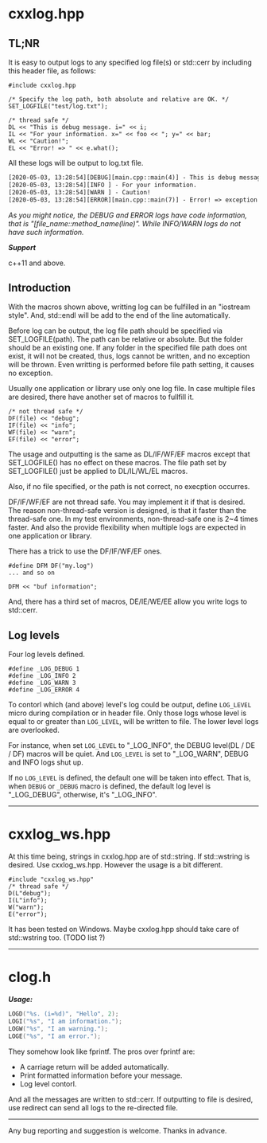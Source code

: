 # cxxlog.hpp

## TL;NR

It is easy to output logs to any specified log file(s) or std::cerr by including this header file, as follows:

```c++11
#include cxxlog.hpp

/* Specify the log path, both absolute and relative are OK. */
SET_LOGFILE("test/log.txt");

/* thread safe */
DL << "This is debug message. i=" << i;
IL << "For your information. x=" << foo << "; y=" << bar;
WL << "Caution!";
EL << "Error! => " << e.what();
```

All these logs will be output to log.txt file.

```txt
[2020-05-03, 13:28:54][DEBUG][main.cpp::main(4)] - This is debug message. i=2
[2020-05-03, 13:28:54][INFO ] - For your information.
[2020-05-03, 13:28:54][WARN ] - Caution!
[2020-05-03, 13:28:54][ERROR][main.cpp::main(7)] - Error! => exception message.
```

*As you might notice, the DEBUG and ERROR logs have code information, that is "[file_name::method_name(line)". While INFO/WARN logs do not have such information.*

_**Support**_

c++11 and above.

## Introduction

With the macros shown above, writting log can be fulfilled in an "iostream style". And, std::endl will be add to the end of the line automatically.

Before log can be output, the log file path should be specified via SET_LOGFILE(path). The path can be relative or absolute. But the folder should be an existing one. If any folder in the specified file path does ont exist, it will not be created, thus, logs cannot be written, and no exception will be thrown. Even writting is performed before file path setting, it causes no exception.

Usually one application or library use only one log file. In case multiple files are desired, there have another set of macros to fullfill it.

```c++11
/* not thread safe */
DF(file) << "debug";
IF(file) << "info";
WF(file) << "warn";
EF(file) << "error";
```

The usage and outputting is the same as DL/IF/WF/EF macros except that SET_LOGFILE() has no effect on these macros. The file path set by SET_LOGFILE() just be applied to DL/IL/WL/EL macros.

Also, if no file specified, or the path is not correct, no execption occurres.

DF/IF/WF/EF are not thread safe. You may implement it if that is desired. The reason non-thread-safe version is designed, is that it faster than the thread-safe one. In my test environments, non-thread-safe one is 2~4 times faster. And also the provide flexibility when multiple logs are expected in one application or library.

There has a trick to use the DF/IF/WF/EF ones.

```c++11
#define DFM DF("my.log")
... and so on

DFM << "buf information";
```

And, there has a third set of macros, DE/IE/WE/EE allow you write logs to std::cerr.

## Log levels

Four log levels defined.

```c++11
#define _LOG_DEBUG 1
#define _LOG_INFO 2
#define _LOG_WARN 3
#define _LOG_ERROR 4
```

To contorl which (and above) level's log could be output, define ```LOG_LEVEL``` micro during compilation or in header file. Only those logs whose level is equal to or greater than ```LOG_LEVEL```, will be written to file. The lower level logs are overlooked.

For instance, when set ```LOG_LEVEL``` to "_LOG_INFO", the DEBUG level(DL / DE / DF) macros will be quiet. And ```LOG_LEVEL``` is set to "_LOG_WARN", DEBUG and INFO logs shut up.

If no ```LOG_LEVEL``` is defined, the default one will be taken into effect. That is, when ```DEBUG``` or ```_DEBUG``` macro is defined, the default log level is "_LOG_DEBUG", otherwise, it's "_LOG_INFO".

****

# cxxlog_ws.hpp

At this time being, strings in cxxlog.hpp are of std::string. If std::wstring is desired. Use cxxlog_ws.hpp. However the usage is a bit different.

``` c++11
#include "cxxlog_ws.hpp"
/* thread safe */
D(L"debug");
I(L"info");
W("warn");
E("error");
```

It has been tested on Windows. Maybe cxxlog.hpp should take care of std::wstring too. (TODO list ?)

****

# clog.h

_***Usage:***_

```c
LOGD("%s. (i=%d)", "Hello", 2);
LOGI("%s", "I am information.");
LOGW("%s", "I am warning.");
LOGE("%s", "I am error.");
```

They somehow look like fprintf. The pros over fprintf are:

- A carriage return will be added automatically.
- Print formatted information before your message.
- Log level contorl.

And all the messages are written to std::cerr. If outputting to file is desired, use redirect can send all logs to the re-directed file.

****

Any bug reporting and suggestion is welcome. Thanks in advance.
